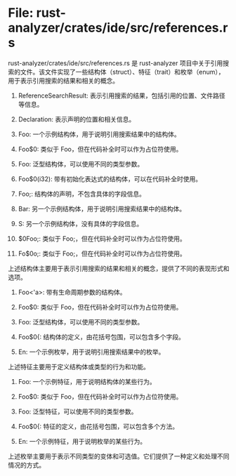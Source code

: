 # File: rust-analyzer/crates/ide/src/references.rs

rust-analyzer/crates/ide/src/references.rs 是 rust-analyzer 项目中关于引用搜索的文件。该文件实现了一些结构体（struct）、特征（trait）和枚举（enum），用于表示引用搜索的结果和相关的概念。

1. ReferenceSearchResult: 表示引用搜索的结果，包括引用的位置、文件路径等信息。

2. Declaration: 表示声明的位置和相关信息。

3. Foo: 一个示例结构体，用于说明引用搜索结果中的结构体。

4. Foo$0: 类似于 Foo，但在代码补全时可以作为占位符使用。

5. Foo<T>: 泛型结构体，可以使用不同的类型参数。

6. Foo$0(i32): 带有初始化表达式的结构体，可以在代码补全时使用。

7. Foo;: 结构体的声明，不包含具体的字段信息。

8. Bar: 另一个示例结构体，用于说明引用搜索结果中的结构体。

9. S: 另一个示例结构体，没有具体的字段信息。

10. $0Foo;: 类似于 Foo;，但在代码补全时可以作为占位符使用。

11. Fo$0o;: 类似于 Foo;，但在代码补全时可以作为占位符使用。

上述结构体主要用于表示引用搜索的结果和相关的概念，提供了不同的表现形式和选项。

1. Foo<'a>: 带有生命周期参数的结构体。

2. Foo$0: 类似于 Foo，但在代码补全时可以作为占位符使用。

3. Foo<T>: 泛型结构体，可以使用不同的类型参数。

4. Foo$0{: 结构体的定义，由花括号包围，可以包含多个字段。

5. En: 一个示例枚举，用于说明引用搜索结果中的枚举。

上述特征主要用于定义结构体或类型的行为和功能。

1. Foo: 一个示例特征，用于说明结构体的某些行为。

2. Foo$0: 类似于 Foo，但在代码补全时可以作为占位符使用。

3. Foo<T>: 泛型特征，可以使用不同的类型参数。

4. Foo$0{: 特征的定义，由花括号包围，可以包含多个方法。

5. En: 一个示例特征，用于说明枚举的某些行为。

上述枚举主要用于表示不同类型的变体和可选值。它们提供了一种定义和处理不同情况的方式。

